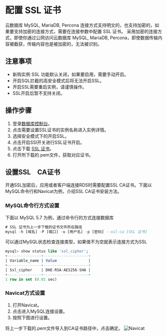 # 配置 SSL 证书 
云数据库 MySQL, MariaDB, Percona 连接方式支持明文的，也支持加密的，如果要支持加密的连接方式，需要在连接参数中配置 SSL 证书。
采用加密的连接方式，即使你通过公网访问云数据库 MySQL, MariaDB, Percona，即使数据传输内容被截获，传输内容也是被加密的，无法被识别。

## 注意事项
* 新购实例 SSL 功能默认关闭，如果要启用，需要手动开启。
* 开启SQL拦截的高安全模式后将无法开启SSL。
* 开启SSL需要重启实例，请谨慎操作。
* SSL开启后暂不支持关闭。

## 操作步骤
1. 登录[数据库控制台](https://rds-console.jdcloud.com/rds/database)。
2. 点击需要设置SSL证书的实例名称进入实例详情。
3. 选择安全模式下的开启SSL。
4. 点击开启SSl开关进行SSL证书开启。
5. 点击下载 [SSL 证书](https://jddb-common-public.s3.cn-north-1.jdcloud-oss.com/jdcloud-rds-ca.pem)。
6. 打开所下载的.pem文件，获取对应证书。


## 设置SSL　CA证书

开通SSL加密后，应用或者客户端连接RDS时需要配置SSL CA证书。下面以MySQL命令行和Navicat为例，介绍SSL CA证书安装方法。

### MySQL命令行方式设置  

 下面以 MySQL 5.7 为例，通过命令行的方式连接数据库

   ```SQL
   # SSL 证书为上一步下载的证书文件所在路径
   mysql -h [域名] -P [端口] -u [用户名] -p [密码] --ssl-ca [SSL 证书]
   ```

  可以通过MySQL状态检查连接类型，如果值不为空就表示连接方式为SSL
   ```SQL
   mysql> show status like 'ssl_cipher';
   +---------------+--------------------+
   | Variable_name | Value              |
   +---------------+--------------------+
   | Ssl_cipher    | DHE-RSA-AES256-SHA |
   +---------------+--------------------+
   1 row in set (0.01 sec)
   ```
   
### Navicat方式设置  
1. 打开Navicat。
2. 点击进入MySQL连接设置。
3. 按照下图进行设置。  

将上一步下载的.pem文件导入到CA证书路径中，点击确定。
  ![Navicat](../../../../../image/RDS/SSL-Navicat.png)
